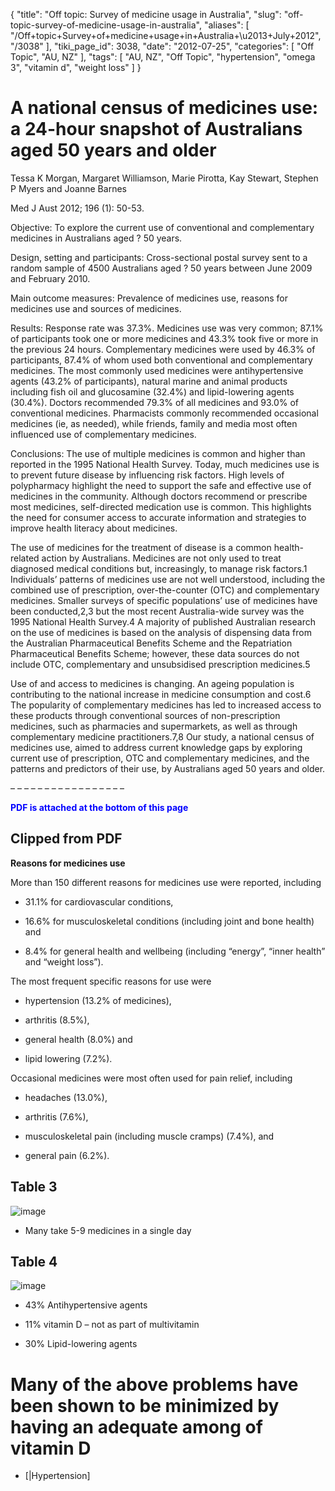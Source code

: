 {
    "title": "Off topic: Survey of medicine usage in Australia",
    "slug": "off-topic-survey-of-medicine-usage-in-australia",
    "aliases": [
        "/Off+topic+Survey+of+medicine+usage+in+Australia+\u2013+July+2012",
        "/3038"
    ],
    "tiki_page_id": 3038,
    "date": "2012-07-25",
    "categories": [
        "Off Topic",
        "AU, NZ"
    ],
    "tags": [
        "AU, NZ",
        "Off Topic",
        "hypertension",
        "omega 3",
        "vitamin d",
        "weight loss"
    ]
}


# A national census of medicines use: a 24-hour snapshot of Australians aged 50 years and older

Tessa K Morgan, Margaret Williamson, Marie Pirotta, Kay Stewart, Stephen P Myers and Joanne Barnes

Med J Aust 2012; 196 (1): 50-53.

Objective: To explore the current use of conventional and complementary medicines in Australians aged ? 50 years.

Design, setting and participants: Cross-sectional postal survey sent to a random sample of 4500 Australians aged ? 50 years between June 2009 and February 2010.

Main outcome measures: Prevalence of medicines use, reasons for medicines use and sources of medicines.

Results: Response rate was 37.3%. Medicines use was very common; 87.1% of participants took one or more medicines and 43.3% took five or more in the previous 24 hours. Complementary medicines were used by 46.3% of participants, 87.4% of whom used both conventional and complementary medicines. The most commonly used medicines were antihypertensive agents (43.2% of participants), natural marine and animal products including fish oil and glucosamine (32.4%) and lipid-lowering agents (30.4%). Doctors recommended 79.3% of all medicines and 93.0% of conventional medicines. Pharmacists commonly recommended occasional medicines (ie, as needed), while friends, family and media most often influenced use of complementary medicines.

Conclusions: The use of multiple medicines is common and higher than reported in the 1995 National Health Survey. Today, much medicines use is to prevent future disease by influencing risk factors. High levels of polypharmacy highlight the need to support the safe and effective use of medicines in the community. Although doctors recommend or prescribe most medicines, self-directed medication use is common. This highlights the need for consumer access to accurate information and strategies to improve health literacy about medicines.

The use of medicines for the treatment of disease is a common health-related action by Australians. Medicines are not only used to treat diagnosed medical conditions but, increasingly, to manage risk factors.1 Individuals’ patterns of medicines use are not well understood, including the combined use of prescription, over-the-counter (OTC) and complementary medicines. Smaller surveys of specific populations’ use of medicines have been conducted,2,3 but the most recent Australia-wide survey was the 1995 National Health Survey.4 A majority of published Australian research on the use of medicines is based on the analysis of dispensing data from the Australian Pharmaceutical Benefits Scheme and the Repatriation Pharmaceutical Benefits Scheme; however, these data sources do not include OTC, complementary and unsubsidised prescription medicines.5

Use of and access to medicines is changing. An ageing population is contributing to the national increase in medicine consumption and cost.6 The popularity of complementary medicines has led to increased access to these products through conventional sources of non-prescription medicines, such as pharmacies and supermarkets, as well as through complementary medicine practitioners.7,8 Our study, a national census of medicines use, aimed to address current knowledge gaps by exploring current use of prescription, OTC and complementary medicines, and the patterns and predictors of their use, by Australians aged 50 years and older.

– – – – – – – – – – – – – – – – – 

 **<span style="color:#00F;">PDF is attached at the bottom of this page</span>** 

## Clipped from PDF

 **Reasons for medicines use** 

More than 150 different reasons for medicines use were reported, including 

* 31.1% for cardiovascular conditions, 

* 16.6% for musculoskeletal conditions (including joint and bone health) and 

* 8.4% for general health and wellbeing (including “energy”, “inner health” and “weight loss”).

The most frequent specific reasons for use were 

* hypertension (13.2% of medicines), 

* arthritis (8.5%), 

* general health (8.0%) and 

* lipid lowering (7.2%).

Occasional medicines were most often used for pain relief, including 

* headaches (13.0%),  

* arthritis (7.6%), 

* musculoskeletal pain (including muscle cramps) (7.4%), and 

* general pain (6.2%).

## Table 3

<img src="https://d378j1rmrlek7x.cloudfront.net/attachments/jpeg/med-usage-3.jpg" alt="image">

* Many take 5-9 medicines in a single day

## Table 4

<img src="https://d378j1rmrlek7x.cloudfront.net/attachments/jpeg/med-usage-4.jpg" alt="image">

* 43% Antihypertensive agents

* 11% vitamin D – not as part of multivitamin

* 30% Lipid-lowering agents

# Many of the above problems have been shown to be minimized by having an adequate among of vitamin D

* [|Hypertension]